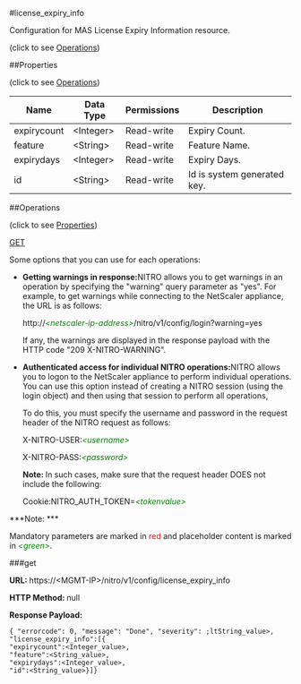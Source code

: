 #license_expiry_info



Configuration for MAS License Expiry Information resource.

<span>(click to see [Operations](#operations))</span>



##Properties 

<span>(click to see [Operations](#operations))</span>





<table><thead><tr><th>Name</th><th>Data Type</th><th>Permissions</th><th>Description</th></tr></thead><tbody><tr><td>expirycount</td><td>&lt;Integer></td><td>Read-write</td><td>Expiry Count.</td></tr><tr><td>feature</td><td>&lt;String></td><td>Read-write</td><td>Feature Name.</td></tr><tr><td>expirydays</td><td>&lt;Integer></td><td>Read-write</td><td>Expiry Days.</td></tr><tr><td>id</td><td>&lt;String></td><td>Read-write</td><td>Id is system generated key.</td></tr></tbody></table>

##Operations 

<span>(click to see [Properties](#properties))</span>





[GET](#get)





Some options that you can use for each operations:

<ul><li><p><b>Getting warnings in response:</b>NITRO allows you to get warnings in an operation by specifying the "warning" query parameter as "yes". For example, to get warnings while connecting to the NetScaler appliance, the URL is as follows:</p><p>http://<span style="color:green;font-style:italic;">&lt;netscaler-ip-address&gt;</span>/nitro/v1/config/login?warning=yes</p><p>If any, the warnings are displayed in the response payload with the HTTP code "209 X-NITRO-WARNING".</p></li><li><p><b>Authenticated access for individual NITRO operations:</b>NITRO allows you to logon to the NetScaler appliance to perform individual operations. You can use this option instead of creating a NITRO session (using the login object) and then using that session to perform all operations,</p><p>To do this, you must specify the username and password in the request header of the NITRO request as follows:</p><p>X-NITRO-USER:<span style="color:green;font-style:italic;">&lt;username&gt;</span></p><p>X-NITRO-PASS:<span style="color:green;font-style:italic;">&lt;password&gt;</span></p><p><b>Note: </b>In such cases, make sure that the request header DOES not include the following:</p><p>Cookie:NITRO_AUTH_TOKEN=<span style="color:green;font-style:italic;">&lt;tokenvalue&gt;</span></p></li></ul>







***Note: *** 

Mandatory parameters are marked in <span style="color:#FF0000;">red</span> and placeholder content is marked in <span style="color:green;font-style:italic">&lt;green&gt;</span>.



###get







<b>URL: </b>https://&lt;MGMT-IP&gt;/nitro/v1/config/license_expiry_info

<b>HTTP Method: </b>null

<b>Response Payload: </b>
```
{ "errorcode": 0, "message": "Done", "severity": ;ltString_value>, "license_expiry_info":[{
"expirycount":<Integer_value>,
"feature":<String_value>,
"expirydays":<Integer_value>,
"id":<String_value>}]}
```







